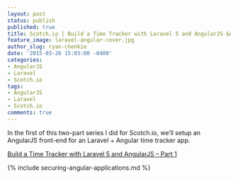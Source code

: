 ```yaml
---
layout: post
status: publish
published: true
title: Scotch.io | Build a Time Tracker with Laravel 5 and AngularJS &ndash; Part 1
feature_image: laravel-angular-cover.jpg
author_slug: ryan-chenkie
date: '2015-03-26 15:03:00 -0400'
categories:
- AngularJS
- Laravel
- Scotch.io
tags:
- AngularJS
- Laravel
- Scotch.io
comments: true
---
```


In the first of this two-part series I did for Scotch.io, we’ll setup an AngularJS front-end for an Laravel + Angular time tracker app.

[Build a Time Tracker with Laravel 5 and AngularJS – Part 1](https://scotch.io/tutorials/build-a-time-tracker-with-laravel-5-and-angularjs-part-1)

{% include securing-angular-applications.md %}